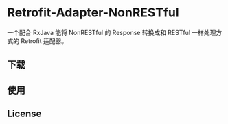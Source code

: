 # Retrofit-Adapter-NonRESTful

一个配合 RxJava 能将 NonRESTful 的 Response 转换成和 RESTful 一样处理方式的 Retrofit 适配器。

## 下载

## 使用

## License